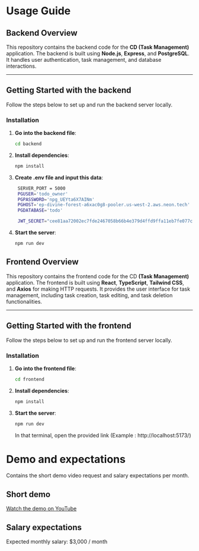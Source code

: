 # Usage Guide

## Backend Overview

This repository contains the backend code for the **CD (Task Management)** application. The backend is built using **Node.js**, **Express**, and **PostgreSQL**. It handles user authentication, task management, and database interactions.

---

## Getting Started with the backend

Follow the steps below to set up and run the backend server locally.

### Installation

1. **Go into the backend file**:

   ```bash
   cd backend
   ```

2. **Install dependencies**:

   ```bash
   npm install
   ```

3. **Create .env file and input this data**:

   ```bash
    SERVER_PORT = 5000
    PGUSER='todo_owner'
    PGPASSWORD='npg_UEYta6X7AINm'
    PGHOST='ep-divine-forest-a6xac0g8-pooler.us-west-2.aws.neon.tech'
    PGDATABASE='todo'

    JWT_SECRET="cee81aa72002ec7fde2467058b66b4e379d4ffd9ffa11eb7fe077c49b9bb43d72254b015d117ca11315825ede32395111108b1f038325b38c86c8e9a016ed9fd"
   ```

4. **Start the server**:
   ```bash
   npm run dev
   ```

## Frontend Overview

This repository contains the frontend code for the CD **(Task Management)** application. The frontend is built using **React**, **TypeScript**, **Tailwind CSS**, and **Axios** for making HTTP requests. It provides the user interface for task management, including task creation, task editing, and task deletion functionalities.

---

## Getting Started with the frontend

Follow the steps below to set up and run the frontend server locally.

### Installation

1. **Go into the frontend file**:

   ```bash
   cd frontend
   ```

2. **Install dependencies**:

   ```bash
   npm install
   ```

3. **Start the server**:
   ```bash
   npm run dev
   ```
   In that terminal, open the provided link (Example : http://localhost:5173/)

# Demo and expectations

Contains the short demo video request and salary expectations per month.

## Short demo

[Watch the demo on YouTube](https://www.youtube.com/watch?v=UODKoZx5ZgY)

## Salary expectations

Expected monthly salary: $3,000 / month
